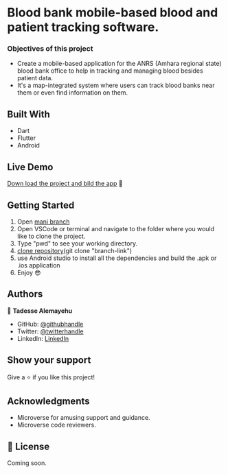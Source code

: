 # Blood bank mobile-based blood and patient tracking software.

### Objectives of this project

- Create a mobile-based application for the ANRS (Amhara regional state) blood bank office to help in tracking and managing blood besides patient data.
- It's a map-integrated system where users can track blood banks near them or even find information on them.

## Built With

- Dart
- Flutter
- Android

## Live Demo

[Down load the project and bild the app]() 🙂

## Getting Started

1. Open [mani branch](https://github.com/Tadesse-Alemayehu/To-Do-list)
2. Open VSCode or terminal and navigate to the folder where you would like to clone the project.
3. Type "pwd" to see your working directory.
4. [clone repository](git@github.com:Tadesse-Alemayehu/To-Do-list)(git clone "branch-link")
5. use Android studio to install all the dependencies and build the .apk or .ios application
6. Enjoy 😎

## Authors

👤 **Tadesse Alemayehu**

- GitHub: [@githubhandle](https://github.com/Tadesse-Alemayehu)
- Twitter: [@twitterhandle](https://twitter.com/TadesseWebDev)
- LinkedIn: [LinkedIn](https://www.linkedin.com/in/tadesse-alemayehu-60141a221/)

## Show your support

Give a ⭐️ if you like this project!

## Acknowledgments

- Microverse for amusing support and guidance.
- Microverse code reviewers.

## 📝 License

Coming soon.

